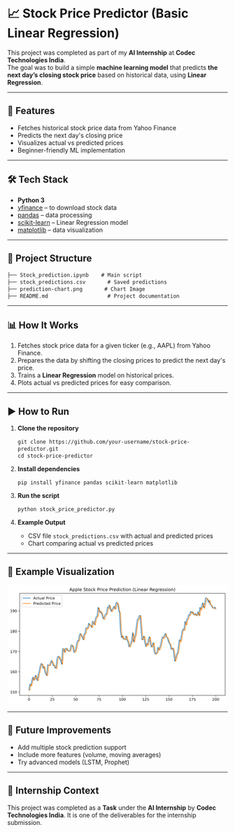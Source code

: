# 📈 Stock Price Predictor (Basic Linear Regression)

This project was completed as part of my **AI Internship** at **Codec Technologies India**.  
The goal was to build a simple **machine learning model** that predicts **the next day’s closing stock price** based on historical data, using **Linear Regression**.

---

## 🚀 Features
- Fetches historical stock price data from Yahoo Finance
- Predicts the next day's closing price
- Visualizes actual vs predicted prices
- Beginner-friendly ML implementation

---

## 🛠️ Tech Stack
- **Python 3**
- [yfinance](https://pypi.org/project/yfinance/) – to download stock data
- [pandas](https://pandas.pydata.org/) – data processing
- [scikit-learn](https://scikit-learn.org/stable/) – Linear Regression model
- [matplotlib](https://matplotlib.org/) – data visualization

---

## 📂 Project Structure

```
├── Stock_prediction.ipynb    # Main script
├── stock_predictions.csv       # Saved predictions
├── prediction-chart.png       # Chart Image
├── README.md                   # Project documentation
```


---

## 📊 How It Works
1. Fetches stock price data for a given ticker (e.g., AAPL) from Yahoo Finance.
2. Prepares the data by shifting the closing prices to predict the next day's price.
3. Trains a **Linear Regression** model on historical prices.
4. Plots actual vs predicted prices for easy comparison.

---

## ▶️ How to Run
1. **Clone the repository**
   ```
   git clone https://github.com/your-username/stock-price-predictor.git
   cd stock-price-predictor
   ```

2. **Install dependencies**

   ```
   pip install yfinance pandas scikit-learn matplotlib
   ```

3. **Run the script**

   ```
   python stock_price_predictor.py
   ```

4. **Example Output**

   * CSV file `stock_predictions.csv` with actual and predicted prices
   * Chart comparing actual vs predicted prices

---

## 📌 Example Visualization

![Stock Price Prediction](prediction-chart.png)

---

## 📅 Future Improvements

* Add multiple stock prediction support
* Include more features (volume, moving averages)
* Try advanced models (LSTM, Prophet)

---

## 📜 Internship Context

This project was completed as a **Task** under the **AI Internship** by **Codec Technologies India**.
It is one of the deliverables for the internship submission.
